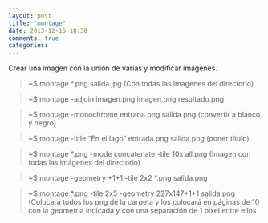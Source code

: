```yaml
---
layout: post
title: "montage"
date: 2013-12-15 18:38
comments: true
categories: 
---
```

Crear una imagen con la unión de varias y modificar imágenes.

>~$ montage *.png salida.jpg (Con todas las imagenes del directorio)

>~$ montage -adjoin imagen.png imagen.png resultado.png

>~$ montage -monochrome entrada.png salida.png (convertir a blanco y negro)

>~$ montage -title “En el lago” entrada.png salida.png (poner título)

>~$ montage *.png -mode concatenate -tile 10x all.png (Imagen con todas las imágenes del directorio)

>~$ montage -geometry +1+1 -tile 2x2 *.png salida.png

>~$ montage *.png -tile 2x5 -geometry 227x147+1+1 salida.png (Colocará todos los png de la carpeta y los colocará en páginas de 10 con la geometria indicada y con una separación de 1 pixel entre ellos

